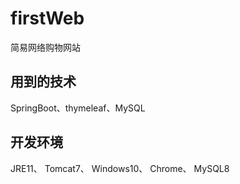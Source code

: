 # firstWeb
简易网络购物网站

## 用到的技术
SpringBoot、thymeleaf、MySQL

## 开发环境
JRE11、
Tomcat7、
Windows10、
Chrome、
MySQL8

